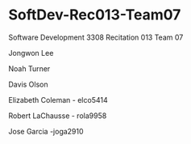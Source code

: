 # SoftDev-Rec013-Team07
Software Development 3308 Recitation 013 Team 07

Jongwon Lee  

Noah Turner  

Davis Olson  

Elizabeth Coleman  - elco5414

Robert LaChausse - rola9958

Jose Garcia -joga2910

